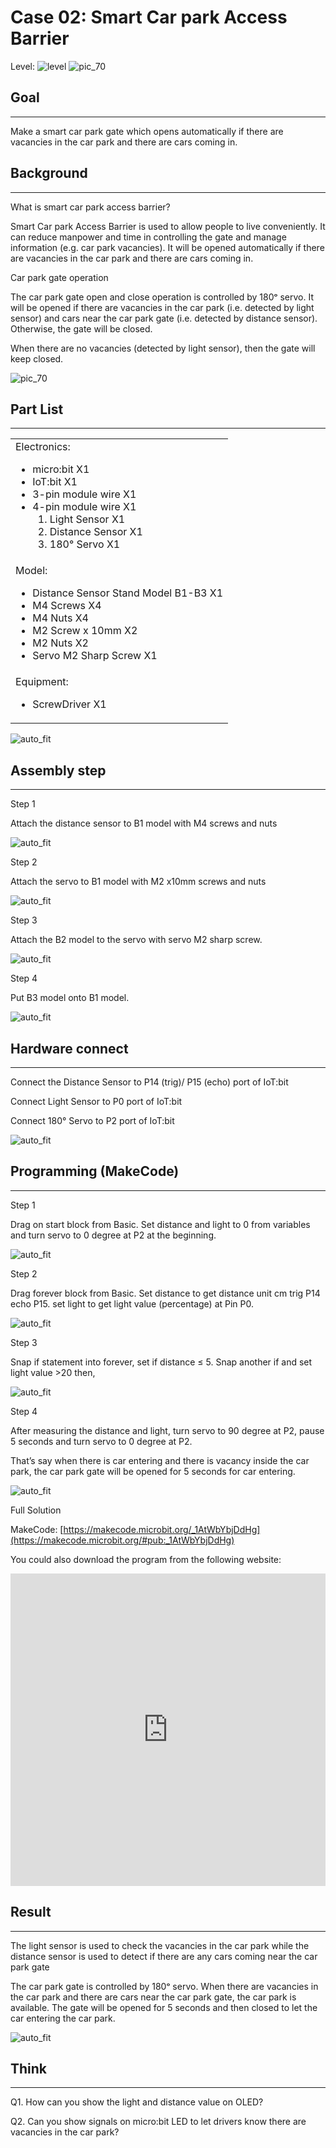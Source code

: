 # Case 02: Smart Car park Access Barrier

Level: ![level](images/level2.png)
![pic_70](images/Case2/case-02.png)<P>

## Goal
<HR>

Make a smart car park gate which opens automatically if there are vacancies in the car park and there are cars coming in.<BR><P>

## Background
<HR>

<span id="subtitle">What is smart car park access barrier?</span><P>
Smart Car park Access Barrier is used to allow people to live conveniently. It can reduce manpower and time in controlling the gate and manage information (e.g. car park vacancies). It will be opened automatically if there are vacancies in the car park and there are cars coming in.<BR><P>

<span id="subtitle">Car park gate operation</span><P>
The car park gate open and close operation is controlled by 180ᵒ servo. It will be opened if there are vacancies in the car park (i.e. detected by light sensor) and cars near the car park gate (i.e. detected by distance sensor). Otherwise, the gate will be closed.<BR><P>
When there are no vacancies (detected by light sensor), then the gate will keep closed.<BR><P>
![pic_70](images/Case2/Case2-concept-diagram.png)<P>


## Part List
<HR>

<table><tr><td>
Electronics:
<ul display='inline-block'>
<li>micro:bit X1</li>
<li>IoT:bit X1</li>
<li>3-pin module wire X1</li>
<li>4-pin module wire X1</li>
&nbsp;&nbsp;1. Light Sensor X1 <BR>
&nbsp;&nbsp;2. Distance Sensor X1<BR>
&nbsp;&nbsp;3. 180° Servo X1<BR>
</ul>
</td></tr>
<tr>
<td>Model:
<ul>
<li>Distance Sensor Stand Model B1-B3 X1</li>
<li>M4 Screws X4</li>
<li>M4 Nuts X4</li>
<li>M2 Screw x 10mm X2</li>
<li>M2 Nuts X2</li>
<li>Servo M2 Sharp Screw X1</li>
</ul>
</td></tr>
<tr><td>Equipment:
<ul><li>ScrewDriver X1</li></ul></td></tr></table>

![auto_fit](images/Case2/Case2_parts.png)<P>

## Assembly step
<HR>

<span id="subtitle">Step 1</span><BR><P>
Attach the distance sensor to B1 model with M4 screws and nuts<BR><P>
![auto_fit](images/Case2/Case2_po1.png)<P>
<span id="subtitle">Step 2</span><BR><P>
Attach the servo to B1 model with M2 x10mm screws and nuts<BR><P>
![auto_fit](images/Case2/Case2_po2.png)<P>
<span id="subtitle">Step 3</span><BR><P>
Attach the B2 model to the servo with servo M2 sharp screw.<BR><P>
![auto_fit](images/Case2/Case2_po3.png)<P>
<span id="subtitle">Step 4</span><BR><P>
Put B3 model onto B1 model. <BR><P>
![auto_fit](images/Case2/Case2_po4.png)<P>

## Hardware connect
<HR>

Connect the Distance Sensor to P14 (trig)/ P15 (echo) port of IoT:bit<BR><P>
Connect Light Sensor to P0 port of IoT:bit<BR><P>
Connect 180° Servo to P2 port of IoT:bit<BR><P>
![auto_fit](images/Case2/Case2_hardware.png)<P>

## Programming (MakeCode)
<HR>

<span id="subtitle">Step 1</span><BR><P>
Drag on start block from Basic. Set distance and light to 0 from variables and turn servo to 0 degree at P2 at the beginning.<BR><P>
![auto_fit](images/Case2/Case2_p1.png)<P>
<span id="subtitle">Step 2</span><BR><P>
Drag forever block from Basic. Set distance to get distance unit cm trig P14 echo P15. set light to get light value (percentage) at Pin P0.<BR><P>
![auto_fit](images/Case2/Case2_p2.png)<P>
<span id="subtitle">Step 3</span><BR><P>
Snap if statement into forever, set if distance ≤ 5. Snap another if and set light value >20 then, <BR><P>
![auto_fit](images/Case2/Case2_p3.png)<P>
<span id="subtitle">Step 4</span><BR><P>
After measuring the distance and light, turn servo to 90 degree at P2, pause 5 seconds and turn servo to 0 degree at P2. <BR><P>
That’s say when there is car entering and there is vacancy inside the car park, the car park gate will be opened for 5 seconds for car entering.<BR><P>
![auto_fit](images/Case2/Case2_p4.png)<P>

<span id="subtitle">Full Solution<BR><P>
MakeCode: [https://makecode.microbit.org/_1AtWbYbjDdHg](https://makecode.microbit.org/#pub:_1AtWbYbjDdHg)<BR><P>
You could also download the program from the following website:<BR>
<iframe src="https://makecode.microbit.org/#pub:_1AtWbYbjDdHg" width="100%" height="500" frameborder="0"></iframe>

## Result
<HR>

The light sensor is used to check the vacancies in the car park while the distance sensor is used to detect if there are any cars coming near the car park gate<BR><P>
The car park gate is controlled by 180ᵒ servo. When there are vacancies in the car park and there are cars near the car park gate, the car park is available. The gate will be opened for 5 seconds and then closed to let the car entering the car park.<BR><P>
![auto_fit](images/Case2/Case2_result.gif)<P>

## Think
<HR>

Q1. How can you show the light and distance value on OLED?<BR><P>
Q2. Can you show signals on micro:bit LED to let drivers know there are vacancies in the car park?<BR><P>
